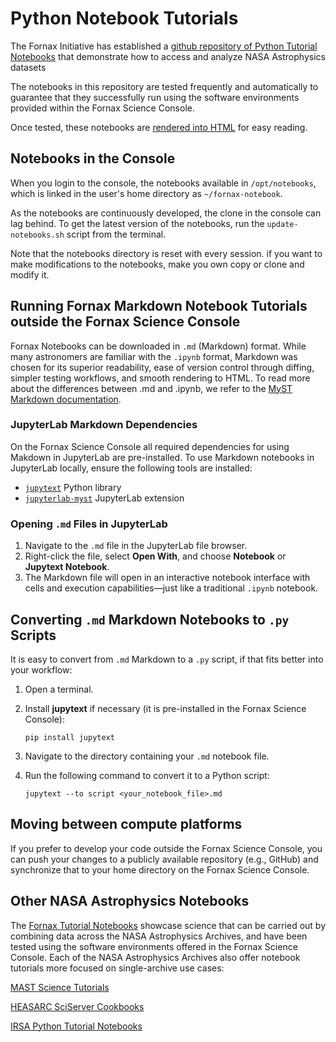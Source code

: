 # Python Notebook Tutorials

The Fornax Initiative has established a [github repository of Python Tutorial Notebooks](https://github.com/nasa-fornax/fornax-demo-notebooks/tree/main) that demonstrate how to access and analyze NASA Astrophysics datasets

The notebooks in this repository are tested frequently and automatically to guarantee that they successfully run using the software environments provided within the Fornax Science Console. 

Once tested, these notebooks are [rendered into HTML](https://nasa-fornax.github.io/fornax-demo-notebooks/) for easy reading.

## Notebooks in the Console
When you login to the console, the notebooks available in `/opt/notebooks`, which is linked in the user's home directory as `~/fornax-notebook`.

As the notebooks are continuously developed, the clone in the console can lag behind. To get the latest version of the notebooks, run the `update-notebooks.sh` script from the terminal.

Note that the notebooks directory is reset with every session. if you want to make modifications to the notebooks, make you own copy or clone and modify it.

## Running Fornax Markdown Notebook Tutorials outside the Fornax Science Console

Fornax Notebooks can be downloaded in `.md` (Markdown) format. While many astronomers are familiar with the `.ipynb` format, Markdown was chosen for its superior readability, ease of version control through diffing, simpler testing workflows, and smooth rendering to HTML. To read more about the differences between .md and .ipynb, we refer to the [MyST Markdown documentation](https://mystmd.org/guide/md-vs-ipynb).


### JupyterLab Markdown Dependencies

On the Fornax Science Console all required dependencies for using Makdown in JupyterLab are pre-installed. To use Markdown notebooks in JupyterLab locally, ensure the following tools are installed:

- [`jupytext`](https://github.com/mwouts/jupytext) Python library  
- [`jupyterlab-myst`](https://github.com/executablebooks/jupyterlab-myst) JupyterLab extension


### Opening `.md` Files in JupyterLab

1. Navigate to the `.md` file in the JupyterLab file browser.  
2. Right-click the file, select **Open With**, and choose **Notebook** or **Jupytext Notebook**.  
3. The Markdown file will open in an interactive notebook interface with cells and execution capabilities—just like a traditional `.ipynb` notebook.



## Converting `.md` Markdown Notebooks to `.py` Scripts

It is easy to convert from `.md` Markdown to a `.py` script, if that fits better into your workflow:

1. Open a terminal.
2. Install **jupytext** if necessary (it is pre-installed in the Fornax Science Console):

    ```pip install jupytext```
    
3. Navigate to the directory containing your `.md` notebook file.
4. Run the following command to convert it to a Python script:

   ```jupytext --to script <your_notebook_file>.md```

## Moving between compute platforms

If you prefer to develop your code outside the Fornax Science Console, you can push your changes to a publicly available repository (e.g., GitHub) and synchronize that to your home directory on the Fornax Science Console.

## Other NASA Astrophysics Notebooks

The [Fornax Tutorial Notebooks](https://nasa-fornax.github.io/fornax-demo-notebooks/) showcase science that can be carried out by combining data across the NASA Astrophysics Archives, and have been tested using the software environments offered in the Fornax Science Console. Each of the NASA Astrophysics Archives also offer notebook tutorials more focused on single-archive use cases:

[MAST Science Tutorials](https://github.com/spacetelescope/tike_content/blob/main/markdown/science-examples.md)

[HEASARC SciServer Cookbooks](https://github.com/HEASARC/sciserver_cookbooks/blob/main/README.md)

[IRSA Python Tutorial Notebooks](https://caltech-ipac.github.io/irsa-tutorials/)

